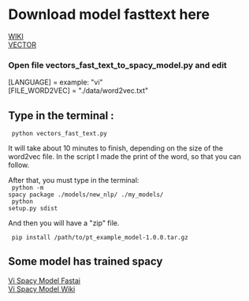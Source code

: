 # Download model fasttext here

[WIKI](https://fasttext.cc/docs/en/pretrained-vectors.html) <br>
[VECTOR](https://fasttext.cc/docs/en/crawl-vectors.html)
### Open file vectors_fast_text_to_spacy_model.py and edit
[LANGUAGE] = example: "vi" <br>
[FILE_WORD2VEC] = "./data/word2vec.txt"

## Type in the terminal :
<code> python vectors_fast_text.py </code>

It will take about 10 minutes to finish, depending on the size of the word2vec file. In the script I made the print of the word, so that you can follow.

After that, you must type in the terminal: <br>
<code> python -m spacy package ./models/new_nlp/ ./my_models/ </code><br>
<code> python setup.py sdist </code><br>

And then you will have a "zip" file.

<code> pip install /path/to/pt_example_model-1.0.0.tar.gz </code>

## Some model has trained spacy

[Vi Spacy Model Fastai](https://drive.google.com/file/d/1z99svOYplV0iP4IKZjxdg3tVP_TnHDc1/view?usp=sharing) <br>
[Vi Spacy Model Wiki](https://drive.google.com/file/d/1Dq9jbB1f9eYbJUnYl_Y4Xtc5448qu6df/view?usp=sharing) <br>
